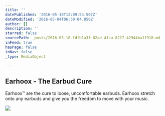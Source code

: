 ```yaml
---
title: ''
datePublished: '2016-05-18T12:09:54.507Z'
dateModified: '2016-05-04T06:39:04.850Z'
author: []
description: ''
starred: false
sourcePath: _posts/2016-05-18-fdfb1a3f-02ae-41ca-8217-42944ba1f918.md
inFeed: true
hasPage: false
inNav: false
_type: MediaObject

---
```

<article style=""><h1>Earhoox - The Earbud Cure</h1><p>Earhoox™ are the cure to loose, uncomfortable earbuds. Earhoox stretch onto any earbuds and give you the freedom to move with your music.</p><img src="http://earhoox.com/wp-content/uploads/2014/11/Hero_Default_S01_Faded.jpg" /></article>